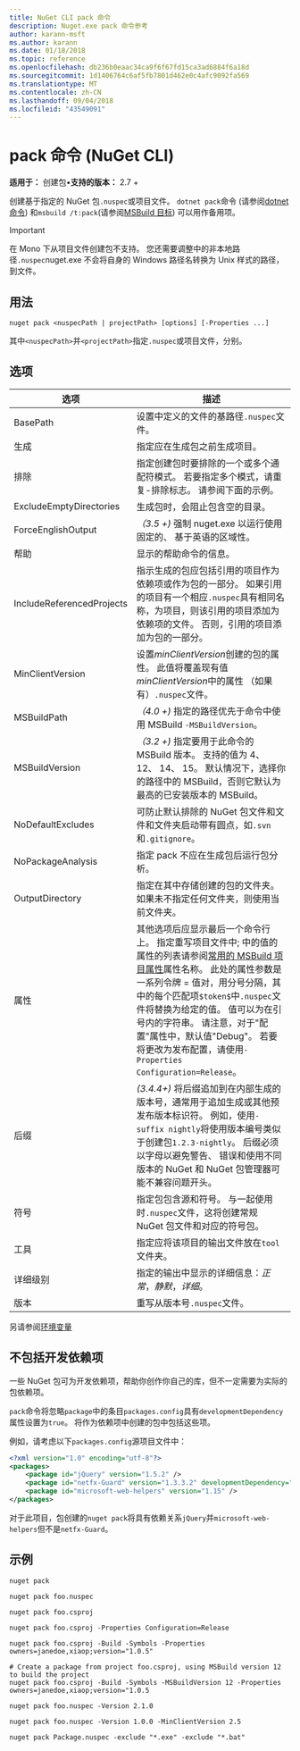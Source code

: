 ```yaml
---
title: NuGet CLI pack 命令
description: Nuget.exe pack 命令参考
author: karann-msft
ms.author: karann
ms.date: 01/18/2018
ms.topic: reference
ms.openlocfilehash: db236b0eaac34ca9f6f67fd15ca3ad6884f6a18d
ms.sourcegitcommit: 1d1406764c6af5fb7801d462e0c4afc9092fa569
ms.translationtype: MT
ms.contentlocale: zh-CN
ms.lasthandoff: 09/04/2018
ms.locfileid: "43549091"
---
```

# <a name="pack-command-nuget-cli"></a>pack 命令 (NuGet CLI)

**适用于：** 创建包&bullet;**支持的版本：** 2.7 +

创建基于指定的 NuGet 包`.nuspec`或项目文件。 `dotnet pack`命令 (请参阅[dotnet 命令](dotnet-Commands.md)) 和`msbuild /t:pack`(请参阅[MSBuild 目标](../reference/msbuild-targets.md)) 可以用作备用项。

> [!Important]
> 在 Mono 下从项目文件创建包不支持。 您还需要调整中的非本地路径`.nuspec`nuget.exe 不会将自身的 Windows 路径名转换为 Unix 样式的路径，到文件。

## <a name="usage"></a>用法

```cli
nuget pack <nuspecPath | projectPath> [options] [-Properties ...]
```

其中`<nuspecPath>`并`<projectPath>`指定`.nuspec`或项目文件，分别。

## <a name="options"></a>选项

| 选项 | 描述 |
| --- | --- |
| BasePath | 设置中定义的文件的基路径`.nuspec`文件。 |
| 生成 | 指定应在生成包之前生成项目。 |
| 排除 | 指定创建包时要排除的一个或多个通配符模式。 若要指定多个模式，请重复-排除标志。 请参阅下面的示例。 |
| ExcludeEmptyDirectories | 生成包时，会阻止包含空的目录。 |
| ForceEnglishOutput | *（3.5 +)* 强制 nuget.exe 以运行使用固定的、 基于英语的区域性。 |
| 帮助 | 显示的帮助命令的信息。 |
| IncludeReferencedProjects | 指示生成的包应包括引用的项目作为依赖项或作为包的一部分。 如果引用的项目有一个相应`.nuspec`具有相同名称，为项目，则该引用的项目添加为依赖项的文件。 否则，引用的项目添加为包的一部分。 |
| MinClientVersion | 设置*minClientVersion*创建的包的属性。 此值将覆盖现有值*minClientVersion*中的属性 （如果有）`.nuspec`文件。 |
| MSBuildPath | *（4.0 +)* 指定的路径优先于命令中使用 MSBuild `-MSBuildVersion`。 |
| MSBuildVersion | *（3.2 +)* 指定要用于此命令的 MSBuild 版本。 支持的值为 4、 12、 14、 15。 默认情况下，选择你的路径中的 MSBuild，否则它默认为最高的已安装版本的 MSBuild。 |
| NoDefaultExcludes | 可防止默认排除的 NuGet 包文件和文件和文件夹启动带有圆点，如`.svn`和`.gitignore`。 |
| NoPackageAnalysis | 指定 pack 不应在生成包后运行包分析。 |
| OutputDirectory | 指定在其中存储创建的包的文件夹。 如果未不指定任何文件夹，则使用当前文件夹。 |
| 属性 | 其他选项后应显示最后一个命令行上。 指定重写项目文件中; 中的值的属性的列表请参阅[常用的 MSBuild 项目属性](/visualstudio/msbuild/common-msbuild-project-properties)属性名称。 此处的属性参数是一系列令牌 = 值对，用分号分隔，其中的每个匹配项`$token$`中`.nuspec`文件将替换为给定的值。 值可以为在引号内的字符串。 请注意，对于"配置"属性中，默认值"Debug"。 若要将更改为发布配置，请使用`-Properties Configuration=Release`。 |
| 后缀 | *(3.4.4+)* 将后缀追加到在内部生成的版本号，通常用于追加生成或其他预发布版本标识符。 例如，使用`-suffix nightly`将使用版本编号类似于创建包`1.2.3-nightly`。 后缀必须以字母以避免警告、 错误和使用不同版本的 NuGet 和 NuGet 包管理器可能不兼容问题开头。 |
| 符号 | 指定包包含源和符号。 与一起使用时`.nuspec`文件，这将创建常规 NuGet 包文件和对应的符号包。 |
| 工具 | 指定应将该项目的输出文件放在`tool`文件夹。 |
| 详细级别 | 指定的输出中显示的详细信息：*正常*，*静默*，*详细*。 |
| 版本 | 重写从版本号`.nuspec`文件。 |

另请参阅[环境变量](cli-ref-environment-variables.md)

## <a name="excluding-development-dependencies"></a>不包括开发依赖项

一些 NuGet 包可为开发依赖项，帮助你创作你自己的库，但不一定需要为实际的包依赖项。

`pack`命令将忽略`package`中的条目`packages.config`具有`developmentDependency`属性设置为`true`。 将作为依赖项中创建的包中包括这些项。

例如，请考虑以下`packages.config`源项目文件中：

```xml
<?xml version="1.0" encoding="utf-8"?>
<packages>
    <package id="jQuery" version="1.5.2" />
    <package id="netfx-Guard" version="1.3.3.2" developmentDependency="true" />
    <package id="microsoft-web-helpers" version="1.15" />
</packages>
```

对于此项目，包创建的`nuget pack`将具有依赖关系`jQuery`并`microsoft-web-helpers`但不是`netfx-Guard`。

## <a name="examples"></a>示例

```cli
nuget pack

nuget pack foo.nuspec

nuget pack foo.csproj

nuget pack foo.csproj -Properties Configuration=Release

nuget pack foo.csproj -Build -Symbols -Properties owners=janedoe,xiaop;version="1.0.5"

# Create a package from project foo.csproj, using MSBuild version 12 to build the project
nuget pack foo.csproj -Build -Symbols -MSBuildVersion 12 -Properties owners=janedoe,xiaop;version="1.0.5

nuget pack foo.nuspec -Version 2.1.0

nuget pack foo.nuspec -Version 1.0.0 -MinClientVersion 2.5

nuget pack Package.nuspec -exclude "*.exe" -exclude "*.bat"
```
